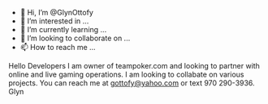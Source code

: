 - 👋 Hi, I’m @GlynOttofy
- 👀 I’m interested in ...
- 🌱 I’m currently learning ...
- 💞️ I’m looking to collaborate on ...
- 📫 How to reach me ...

<!---
GlynOttofy/GlynOttofy is a ✨ special ✨ repository because its `README.md` (this file) appears on your GitHub profile.
You can click the Preview link to take a look at your changes.
--->
Hello Developers
I am owner of teampoker.com and looking to partner with online and live gaming operations.
I am looking to collabate on various projects.
You can reach me at gottofy@yahoo.com or text 970 290-3936.
Glyn
